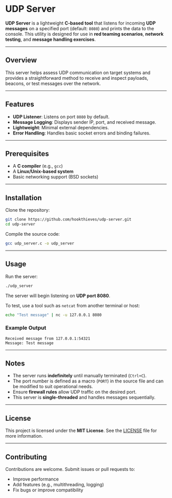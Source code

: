 # UDP Server

**UDP Server** is a lightweight **C-based tool** that listens for incoming **UDP messages** on a specified port (default: `8080`) and prints the data to the console. This utility is designed for use in **red teaming scenarios**, **network testing**, and **message handling exercises**.

---

## Overview

This server helps assess UDP communication on target systems and provides a straightforward method to receive and inspect payloads, beacons, or test messages over the network.

---

## Features

- **UDP Listener**: Listens on port `8080` by default.
- **Message Logging**: Displays sender IP, port, and received message.
- **Lightweight**: Minimal external dependencies.
- **Error Handling**: Handles basic socket errors and binding failures.

---

## Prerequisites

- A **C compiler** (e.g., `gcc`)
- A **Linux/Unix-based system**
- Basic networking support (BSD sockets)

---

## Installation

Clone the repository:

```bash
git clone https://github.com/hookthieves/udp-server.git
cd udp-server
````

Compile the source code:

```bash
gcc udp_server.c -o udp_server
```

---

## Usage

Run the server:

```bash
./udp_server
```

The server will begin listening on **UDP port 8080**.

To test, use a tool such as `netcat` from another terminal or host:

```bash
echo "Test message" | nc -u 127.0.0.1 8080
```

### Example Output

```text
Received message from 127.0.0.1:54321
Message: Test message
```

---

## Notes

* The server runs **indefinitely** until manually terminated (`Ctrl+C`).
* The port number is defined as a macro (`PORT`) in the source file and can be modified to suit operational needs.
* Ensure **firewall rules** allow UDP traffic on the desired port.
* This server is **single-threaded** and handles messages sequentially.

---

## License

This project is licensed under the **MIT License**.
See the [LICENSE](LICENSE) file for more information.

---

## Contributing

Contributions are welcome. Submit issues or pull requests to:

* Improve performance
* Add features (e.g., multithreading, logging)
* Fix bugs or improve compatibility

